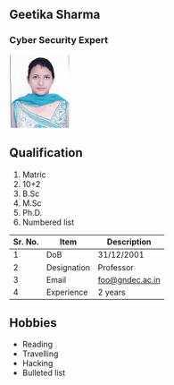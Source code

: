 ## Geetika Sharma

### Cyber Security Expert

![Display picture](Photos/Shailja.jpg)

## Qualification

1. Matric 
2. 10+2
3. B.Sc
4. M.Sc
5. Ph.D.
6. Numbered list

| Sr. No. | Item        | Description     |
| ------- | ----------- | --------------- |
| 1       | DoB         | 31/12/2001      |
| 2       | Designation | Professor       |
| 3       | Email       | foo@gndec.ac.in |
| 4       | Experience  | 2 years         |

## Hobbies

- Reading
- Travelling
- Hacking
- Bulleted list
